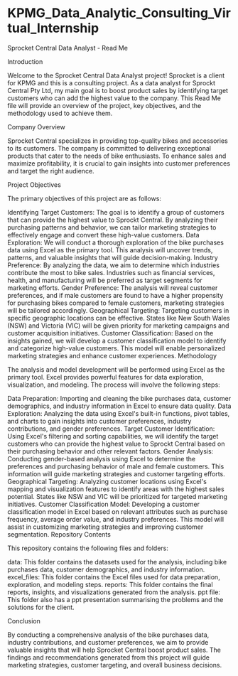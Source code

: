 # KPMG_Data_Analytic_Consulting_Virtual_Internship

Sprocket Central Data Analyst - Read Me

Introduction

Welcome to the Sprocket Central Data Analyst project! Sprocket is a client for KPMG and this is a consulting project. As a data analyst for Sprockt Central Pty Ltd, my main goal is to boost product sales by identifying target customers who can add the highest value to the company. This Read Me file will provide an overview of the project, key objectives, and the methodology used to achieve them.

Company Overview

Sprocket Central specializes in providing top-quality bikes and accessories to its customers. The company is committed to delivering exceptional products that cater to the needs of bike enthusiasts. To enhance sales and maximize profitability, it is crucial to gain insights into customer preferences and target the right audience.

Project Objectives

The primary objectives of this project are as follows:

Identifying Target Customers: The goal is to identify a group of customers that can provide the highest value to Sprockt Central. By analyzing their purchasing patterns and behavior, we can tailor marketing strategies to effectively engage and convert these high-value customers.
Data Exploration: We will conduct a thorough exploration of the bike purchases data using Excel as the primary tool. This analysis will uncover trends, patterns, and valuable insights that will guide decision-making.
Industry Preference: By analyzing the data, we aim to determine which industries contribute the most to bike sales. Industries such as financial services, health, and manufacturing will be preferred as target segments for marketing efforts.
Gender Preference: The analysis will reveal customer preferences, and if male customers are found to have a higher propensity for purchasing bikes compared to female customers, marketing strategies will be tailored accordingly.
Geographical Targeting: Targeting customers in specific geographic locations can be effective. States like New South Wales (NSW) and Victoria (VIC) will be given priority for marketing campaigns and customer acquisition initiatives.
Customer Classification: Based on the insights gained, we will develop a customer classification model to identify and categorize high-value customers. This model will enable personalized marketing strategies and enhance customer experiences.
Methodology

The analysis and model development will be performed using Excel as the primary tool. Excel provides powerful features for data exploration, visualization, and modeling. The process will involve the following steps:

Data Preparation: Importing and cleaning the bike purchases data, customer demographics, and industry information in Excel to ensure data quality.
Data Exploration: Analyzing the data using Excel's built-in functions, pivot tables, and charts to gain insights into customer preferences, industry contributions, and gender preferences.
Target Customer Identification: Using Excel's filtering and sorting capabilities, we will identify the target customers who can provide the highest value to Sprockt Central based on their purchasing behavior and other relevant factors.
Gender Analysis: Conducting gender-based analysis using Excel to determine the preferences and purchasing behavior of male and female customers. This information will guide marketing strategies and customer targeting efforts.
Geographical Targeting: Analyzing customer locations using Excel's mapping and visualization features to identify areas with the highest sales potential. States like NSW and VIC will be prioritized for targeted marketing initiatives.
Customer Classification Model: Developing a customer classification model in Excel based on relevant attributes such as purchase frequency, average order value, and industry preferences. This model will assist in customizing marketing strategies and improving customer segmentation.
Repository Contents

This repository contains the following files and folders:

data: This folder contains the datasets used for the analysis, including bike purchases data, customer demographics, and industry information.
excel_files: This folder contains the Excel files used for data preparation, exploration, and modeling steps.
reports: This folder contains the final reports, insights, and visualizations generated from the analysis.
ppt file: This folder also has a ppt presentation summarising the problems and the solutions for the client. 

Conclusion

By conducting a comprehensive analysis of the bike purchases data, industry contributions, and customer preferences, we aim to provide valuable insights that will help Sprocket Central boost product sales. The findings and recommendations generated from this project will guide marketing strategies, customer targeting, and overall business decisions.


